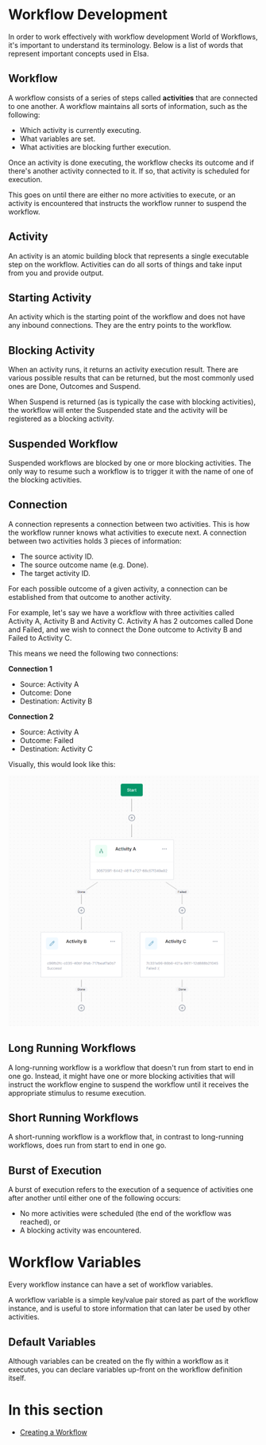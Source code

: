 # Workflow Development

In order to work effectively with workflow development World of Workflows, it's important to understand its terminology. Below is a list of words that represent important concepts used in Elsa.

## Workflow

A workflow consists of a series of steps called **activities** that are connected to one another. A workflow maintains all sorts of information, such as the following:

- Which activity is currently executing.
- What variables are set.
- What activities are blocking further execution.

Once an activity is done executing, the workflow checks its outcome and if there's another activity connected to it. If so, that activity is scheduled for execution.

This goes on until there are either no more activities to execute, or an activity is encountered that instructs the workflow runner to suspend the workflow.

## Activity

An activity is an atomic building block that represents a single executable step on the workflow. Activities can do all sorts of things and take input from you and provide output.

## Starting Activity

An activity which is the starting point of the workflow and does not have any inbound connections. They are the entry points to the workflow.

## Blocking Activity
When an activity runs, it returns an activity execution result. There are various possible results that can be returned, but the most commonly used ones are Done, Outcomes and Suspend.

When Suspend is returned (as is typically the case with blocking activities), the workflow will enter the Suspended state and the activity will be registered as a blocking activity.

## Suspended Workflow

Suspended workflows are blocked by one or more blocking activities. The only way to resume such a workflow is to trigger it with the name of one of the blocking activities.

## Connection

A connection represents a connection between two activities. This is how the workflow runner knows what activities to execute next. A connection between two activities holds 3 pieces of information:

- The source activity ID.
- The source outcome name (e.g. Done).
- The target activity ID.

For each possible outcome of a given activity, a connection can be established from that outcome to another activity.

For example, let's say we have a workflow with three activities called Activity A, Activity B and Activity C. Activity A has 2 outcomes called Done and Failed, and we wish to connect the Done outcome to Activity B and Failed to Activity C.

This means we need the following two connections:

**Connection 1**

- Source: Activity A
- Outcome: Done
- Destination: Activity B

**Connection 2**

- Source: Activity A
- Outcome: Failed
- Destination: Activity C

Visually, this would look like this:

![](2023-02-02-09-27-03.png)

## Long Running Workflows

A long-running workflow is a workflow that doesn't run from start to end in one go. Instead, it might have one or more blocking activities that will instruct the workflow engine to suspend the workflow until it receives the appropriate stimulus to resume execution.

## Short Running Workflows

A short-running workflow is a workflow that, in contrast to long-running workflows, does run from start to end in one go.

## Burst of Execution

A burst of execution refers to the execution of a sequence of activities one after another until either one of the following occurs:

- No more activities were scheduled (the end of the workflow was reached), or
- A blocking activity was encountered.

# Workflow Variables
Every workflow instance can have a set of workflow variables.

A workflow variable is a simple key/value pair stored as part of the workflow instance, and is useful to store information that can later be used by other activities.

## Default Variables
Although variables can be created on the fly within a workflow as it executes, you can declare variables up-front on the workflow definition itself.

# In this section

- [Creating a Workflow](creating-a-workflow.md)